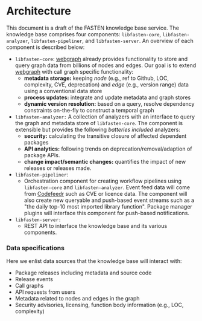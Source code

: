 # Architecture

This document is a draft of the FASTEN knowledge base service. The knowledge base comprises four components: `libfasten-core`, `libfasten-analyzer`, `libfasten-pipeliner`, and `libfasten-server`. An overview of each component is described below:

- `libfasten-core`: [webgraph](http://webgraph.di.unimi.it/) already provides functionality to store and 
   query graph data from billions of nodes and edges. Our goal is to extend [webgraph](http://webgraph.di.unimi.it/) 
   with call graph specific functionality:
    - __metadata storage:__ keeping _node_ (e.g., ref to Github, LOC, complexity, CVE, deprecation) and 
        _edge_ (e.g., version range) data using a conventional data store
    - __process updates:__ integrate and update metadata and graph stores
    - __dynamic version resolution:__ based on a query, resolve dependency constraints on-the-fly to construct
     a temporal graph
- `libfasten-analyzer:` A collection of analyzers with an interface to query the graph and metadata store of `libfasten-core`.
   The component is extensible but provides the following _batteries included_ analyzers:
   - __security:__ calculating the transitive closure of affected dependent packages
   - __API analytics:__ following trends on deprecation/removal/adaption of package APIs.   
   - __change impact/semantic changes:__ quantifies the impact of new releases or releases made.
- `libfasten-pipeliner`: 
   - Orchestration component for creating workflow pipelines using `libfasten-core` and `libfasten-analyzer`. Event feed data will come from [Codefeedr](https://github.com/codefeedr/codefeedr) such as CVE or licence data. The component will also create new queryable and push-based event streams such as a "the daily top-10 most imported library function". Package manager plugins will interface this component for push-based notifications.
- `libfasten-server:`
   -  REST API to interface the knowledge base and its various components. 


### Data specifications 

Here we enlist data sources that the knowledge base will interact with:

- Package releases including metadata and source code 
- Release events 
- Call graphs
- API requests from users 
- Metadata related to nodes and edges in the graph
- Security advisories, licensing, function body information (e.g., LOC, complexity)
